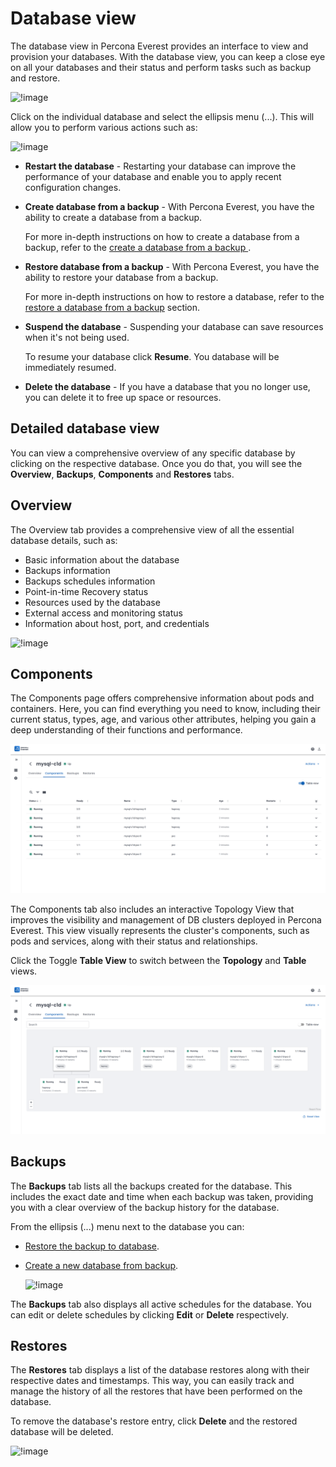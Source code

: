 # Database view

The database view in Percona Everest provides an interface to view and provision your databases. With the database view, you can keep a close eye on all your databases and their status and perform tasks such as backup and restore.


   ![!image](../images/database_view.png)

Click on the individual database and select the ellipsis menu (...). This will allow you to perform various actions such as:

   ![!image](../images/database_view_actions.png)

 -  **Restart the database** - Restarting your database can improve the performance of your database and enable you to apply recent configuration changes. 
    

 - **Create database from a backup** - With Percona Everest, you have the ability to create a database from a backup. 
    
    For more in-depth instructions on how to create a database from a backup, refer to the [create a database from a backup ](createBackups/create_new_database.md).

 - **Restore database from a backup** - With Percona Everest, you have the ability to restore your database from a backup. 
    
    For more in-depth instructions on how to restore a database, refer to the [restore a database from a backup](RestoreBackup.md) section.


 - **Suspend the database** - Suspending your database can save resources when it's not being used. 
    
    To resume your database click **Resume**. You database will be immediately resumed.

 - **Delete the database** - If you have a database that you no longer use, you can delete it to free up space or resources.

## Detailed database view

You can view a comprehensive overview of any specific database by clicking on the respective database. Once you do that, you will see the **Overview**, **Backups**, **Components** and **Restores** tabs.

## Overview

The Overview tab provides a comprehensive view of all the essential database details, such as:

- Basic information about the database
- Backups information
- Backups schedules information
- Point-in-time Recovery status
- Resources used by the database
- External access and monitoring status
- Information about host, port, and credentials

![!image](../images/database_details.png)


## Components

The Components page offers comprehensive information about pods and containers. Here, you can find everything you need to know, including their current status, types, age, and various other attributes, helping you gain a deep understanding of their functions and performance.

   ![!image](../images/everest_components_page.png)

   The Components tab also includes an interactive Topology View that improves the visibility and management of DB clusters deployed in Percona Everest. This view visually represents the cluster's components, such as pods and services, along with their status and relationships.

   Click the Toggle **Table View** to switch between the **Topology** and **Table** views.

   ![!image](../images/components_page_diagram_view.png)

## Backups

The **Backups** tab lists all the backups created for the database. This includes the exact date and time when each backup was taken, providing you with a clear overview of the backup history for the database.

From the ellipsis (...) menu next to the database you can:

- [Restore the backup to database](../use/RestoreBackup.md#RestoreBackup). 


- [Create a new database from backup](createBackups/create_new_database.md#create_new_database). 

    ![!image](../images/database_backups.png)


The **Backups** tab also displays all active schedules for the database. You can edit or delete schedules by clicking **Edit** or **Delete** respectively.

## Restores

The **Restores** tab displays a list of the database restores along with their respective dates and timestamps. This way, you can easily track and manage the history of all the restores that have been performed on the database.

To remove the database's restore entry, click **Delete** and the restored database will be deleted.

![!image](../images/database_restores.png)
